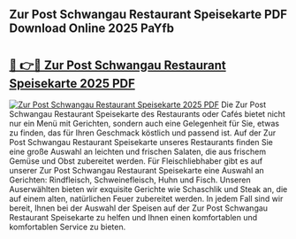 ## Zur Post Schwangau Restaurant Speisekarte PDF Download Online 2025 PaYfb

# <h2><a href="http://gce2h57.nevu.top/?p=Zur+Post+Schwangau+Restaurant+Speisekarte">🔗 👉🔴 Zur Post Schwangau Restaurant Speisekarte 2025 PDF</a></h2>

[![Zur Post Schwangau Restaurant Speisekarte 2025 PDF](https://i.imgur.com/dBaPXMq.png)](http://gce2h57.nevu.top/?p=Zur+Post+Schwangau+Restaurant+Speisekarte)
Die Zur Post Schwangau Restaurant Speisekarte des Restaurants oder Cafés bietet nicht nur ein Menü mit Gerichten, sondern auch eine Gelegenheit für Sie, etwas zu finden, das für Ihren Geschmack köstlich und passend ist. Auf der Zur Post Schwangau Restaurant Speisekarte unseres Restaurants finden Sie eine große Auswahl an leichten und frischen Salaten, die aus frischem Gemüse und Obst zubereitet werden. Für Fleischliebhaber gibt es auf unserer Zur Post Schwangau Restaurant Speisekarte eine Auswahl an Gerichten: Rindfleisch, Schweinefleisch, Huhn und Fisch. Unseren Auserwählten bieten wir exquisite Gerichte wie Schaschlik und Steak an, die auf einem alten, natürlichen Feuer zubereitet werden. In jedem Fall sind wir bereit, Ihnen bei der Auswahl der Speisen auf der Zur Post Schwangau Restaurant Speisekarte zu helfen und Ihnen einen komfortablen und komfortablen Service zu bieten.
